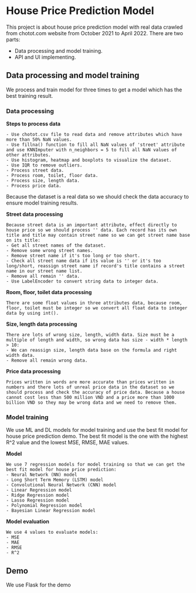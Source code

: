 # House Price Prediction Model

This project is about house price prediction model with real data crawled from chotot.com website from October 2021 to April 2022. There are two parts:
- Data processing and model training.
- API and UI implementing.

## Data processing and model training

We process and train model for three times to get a model which has the best training result.

### Data processing

**Steps to process data**
```
- Use chotot.csv file to read data and remove attributes which have more than 50% NaN values.
- Use fillna() function to fill all NaN values of 'street' attribute and use KNNImputer with n_neighbors = 5 to fill all NaN values of other attributes.
- Use histogram, heatmap and boxplots to visualize the dataset.
- Use IQR to remove outliers.
- Process street data.
- Process room, toilet, floor data.
- Process size, length data.
- Process price data.
```

Because the dataset is a real data so we should check the data accuracy to ensure model training results. 

**Street data processing**
```
Because street data is an important attribute, effect directly to house price so we should process '' data. Each record has its own title and title may contain street name so we can get street name base on its title:
- Get all street names of the dataset.
- Remove some wrong street names.
- Remove street name if it's too long or too short.
- Check all street name data if its value is '' or it's too long/short, reassign street name if record's title contains a street name in our street name list.
- Remove all remain '' data.
- Use LabelEncoder to convert string data to integer data.
```

**Room, floor, toilet data processing**
```
There are some float values in three attributes data, because room, floor, toilet must be integer so we convert all float data to integer data by using int().
```

**Size, length data processing**
```
There are lots of wrong size, length, width data. Size must be a multiple of length and width, so wrong data has size - width * length > 10:
- We can reassign size, length data base on the formula and right width data.
- Remove all remain wrong data.
```

**Price data processing**
```
Prices written in words are more accurate than prices written in numbers and there lots of unreal price data in the dataset so we should process and check the accuracy of price data. Because a house cannot cost less than 500 million VND and a price more than 1000 billion VND so they may be wrong data and we need to remove them.
```

### Model training

We use ML and DL models for model training and use the best fit model for house price prediction demo. The best fit model is the one with the highest R^2 value and the lowest MSE, RMSE, MAE values.

**Model**
```
We use 7 regression models for model training so that we can get the best fit model for house price prediction:
- Neural Network (NN) model
- Long Short Term Memory (LSTM) model
- Convolutional Neural Network (CNN) model
- Linear Regression model
- Ridge Regression model
- Lasso Regression model
- Polynomial Regression model
- Bayesian Linear Regression model
```

**Model evaluation**
```
We use 4 values to evaluate models:
- MSE
- MAE
- RMSE
- R^2
```

## Demo

We use Flask for the demo
